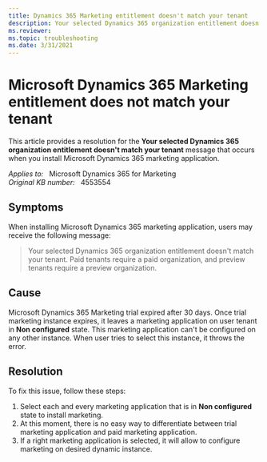 ```yaml
---
title: Dynamics 365 Marketing entitlement doesn't match your tenant
description: Your selected Dynamics 365 organization entitlement doesn't match your tenant. This message may occur when you install the Microsoft Dynamics 365 marketing application.
ms.reviewer: 
ms.topic: troubleshooting
ms.date: 3/31/2021
---
```

# Microsoft Dynamics 365 Marketing entitlement does not match your tenant

This article provides a resolution for the **Your selected Dynamics 365 organization entitlement doesn't match your tenant** message that occurs when you install Microsoft Dynamics 365 marketing application.

_Applies to:_ &nbsp; Microsoft Dynamics 365 for Marketing  
_Original KB number:_ &nbsp; 4553554

## Symptoms

When installing Microsoft Dynamics 365 marketing application, users may receive the following message:

> Your selected Dynamics 365 organization entitlement doesn't match your tenant. Paid tenants require a paid organization, and preview tenants require a preview organization.

## Cause

Microsoft Dynamics 365 Marketing trial expired after 30 days. Once trial marketing instance expires, it leaves a marketing application on user tenant in **Non configured** state. This marketing application can't be configured on any other instance. When user tries to select this instance, it throws the error.  

## Resolution

To fix this issue, follow these steps:

1. Select each and every marketing application that is in **Non configured** state to install marketing.
2. At this moment, there is no easy way to differentiate between trial marketing application and paid marketing application.
3. If a right marketing application is selected, it will allow to configure marketing on desired dynamic instance.
